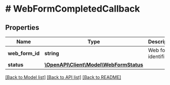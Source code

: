 # # WebFormCompletedCallback

## Properties

Name | Type | Description | Notes
------------ | ------------- | ------------- | -------------
**web_form_id** | **string** | Web form&#39;s identifier |
**status** | [**\OpenAPI\Client\Model\WebFormStatus**](WebFormStatus.md) |  |

[[Back to Model list]](../../README.md#models) [[Back to API list]](../../README.md#endpoints) [[Back to README]](../../README.md)
